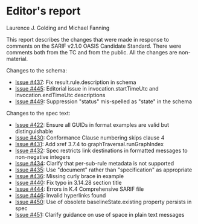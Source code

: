 # Editor's report

Laurence J. Golding and Michael Fanning

This report describes the changes that were made in response to comments on the SARIF v2.1.0 OASIS Candidate Standard.
There were comments both from the TC and from the public.
All the changes are non-material.

Changes to the schema:

- [Issue #437](https://github.com/oasis-tcs/sarif-spec/issues/437): Fix result.rule.description in schema
- [Issue #445](https://github.com/oasis-tcs/sarif-spec/issues/445): Editorial issue in invocation.startTimeUtc and invocation.endTimeUtc descriptions
- [Issue #449](https://github.com/oasis-tcs/sarif-spec/issues/449): Suppression "status" mis-spelled as "state" in the schema

Changes to the spec text:

- [Issue #422](https://github.com/oasis-tcs/sarif-spec/issues/422): Ensure all GUIDs in format examples are valid but distinguishable
- [Issue #430](https://github.com/oasis-tcs/sarif-spec/issues/430): Conformance Clause numbering skips clause 4
- [Issue #431](https://github.com/oasis-tcs/sarif-spec/issues/431): Add xref 3.7.4 to graphTraversal.runGraphIndex
- [Issue #432](https://github.com/oasis-tcs/sarif-spec/issues/432): Spec restricts link destinations in formatted messages to non-negative integers
- [Issue #434](https://github.com/oasis-tcs/sarif-spec/issues/434): Clarify that per-sub-rule metadata is not supported
- [Issue #435](https://github.com/oasis-tcs/sarif-spec/issues/435): Use "document" rather than "specification" as appropriate
- [Issue #436](https://github.com/oasis-tcs/sarif-spec/issues/436): Missing curly brace in example
- [Issue #440](https://github.com/oasis-tcs/sarif-spec/issues/440): Fix typo in 3.14.28 section title
- [Issue #444](https://github.com/oasis-tcs/sarif-spec/issues/444): Errors in K.4 Comprehensive SARIF file
- [Issue #446](https://github.com/oasis-tcs/sarif-spec/issues/446): Invalid hyperlinks found
- [Issue #450](https://github.com/oasis-tcs/sarif-spec/issues/450): Use of obsolete baselineState.existing property persists in spec
- [Issue #451](https://github.com/oasis-tcs/sarif-spec/issues/451): Clarify guidance on use of space in plain text messages


